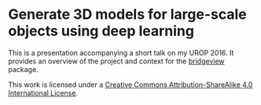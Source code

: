 # Generate 3D models for large-scale objects using deep learning

This is a presentation accompanying a short talk on my UROP 2016. It
provides an overview of the project and context for
the [bridgeview](https://github.com/jaantoots/bridgeview) package.

This work is licensed under
a
[Creative Commons Attribution-ShareAlike 4.0 International License](http://creativecommons.org/licenses/by-sa/4.0/).
